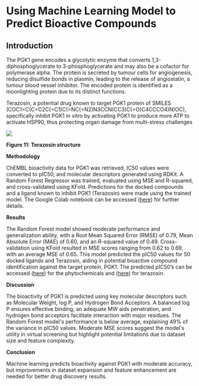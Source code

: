 <!--StartFragment-->


# **Using Machine Learning Model to Predict Bioactive Compounds** 

## **Introduction** 

The PGK1 gene encodes a glycolytic enzyme that converts 1,3-diphosphoglycerate to 3-phosphoglycerate and may also be a cofactor for polymerase alpha. The protein is secreted by tumour cells for angiogenesis, reducing disulfide bonds in plasmin, leading to the release of angiostatin, a tumour blood vessel inhibitor. The encoded protein is identified as a moonlighting protein due to its distinct functions.

Terazosin, a potential drug known to target PGK1 protein of SMILES (COC1=C(C=C2C(=C1)C(=NC(=N2)N3CCN(CC3)C(=O)C4CCCO4)N)OC), specifically inhibit PGK1 in vitro by activating PGK1 to produce more ATP to activate HSP90, thus protecting organ damage from multi-stress challenges

![](https://lh7-rt.googleusercontent.com/docsz/AD_4nXfc0G6BLP5ibGAVGx-1h0c0yOLrhamMKn6qdzeWmJZ88fuzH8oJWJ0h37vOflKrB-UOLTqP20SMKYDxM6B1SYU7j1pOdb2h2xZhG_UeZRcrJ10kC_skWHxR4FU6Wkt9M6NKObl-eDHM2Kma59kzBJmKCByma8yvdXX7FPDZSA?key=9OHSq5zjQKYauXezibhhwQ)

**Figure 11: Terazosin structure**

**Methodology**

ChEMBL bioactivity data for PGK1 was retrieved, IC50 values were converted to pIC50, and molecular descriptors generated using RDKit. A Random Forest Regressor was trained, evaluated using MSE and R-squared, and cross-validated using KFold. Predictions for the docked compounds and a ligand known to inhibit PGK1 (Terazosin) were made using the trained model. The Google Colab notebook can be accessed ([here](https://github.com/Fadayini-Priscilla/hackbio-cancer-internship/blob/0e39c406c77d21650ff205831520d2fef3a5f9c3/Targeting%20PGK1%20in%20Breast%20Cancer%20(Docking%20Pipeline%20and%20Machine%20Learning)/Machine%20Learning%20Code%20for%20PGK1.ipynb)) for further details.

**Results**

The Random Forest model showed moderate performance and generalization ability, with a Root Mean Squared Error (RMSE) of 0.79, Mean Absolute Error (MAE) of 0.60, and an R-squared value of 0.49. Cross-validation using KFold resulted in MSE scores ranging from 0.62 to 0.69, with an average MSE of 0.65. This model predicted the pIC50 values for 50 docked ligands and Terazosin, aiding in potential bioactive compound identification against the target protein, PGK1. The predicted pIC50’s can be accessed ([here](https://github.com/Fadayini-Priscilla/hackbio-cancer-internship/blob/7eb1a6fc6b046683f8ddc9087eb861f18f435c86/Targeting%20PGK1%20in%20Breast%20Cancer%20(Docking%20Pipeline%20and%20Machine%20Learning)/Phytochemicals%20Predicted%20pIC50.md)) for the phytochemicals and ([here](https://github.com/Fadayini-Priscilla/hackbio-cancer-internship/blob/d26aa738cad81ff0c83cc0108555c225a8d782b6/Targeting%20PGK1%20in%20Breast%20Cancer%20(Docking%20Pipeline%20and%20Machine%20Learning)/Terazosin%20Predicted%20pIC50.md)) for terazosin.

**Discussion**

The bioactivity of PGK1 is predicted using key molecular descriptors such as Molecular Weight, log P, and Hydrogen Bond Acceptors. A balanced log P ensures effective binding, an adequate MW aids penetration, and hydrogen bond acceptors facilitate interaction with major residues. The Random Forest model's performance is below average, explaining 49% of the variance in pIC50 values. Moderate MSE scores suggest the model's utility in virtual screening but highlight potential limitations due to dataset size and feature complexity.

**Conclusion**

Machine learning predicts bioactivity against PGK1 with moderate accuracy, but improvements in dataset expansion and feature enhancement are needed for better drug discovery results.



<!--EndFragment-->

